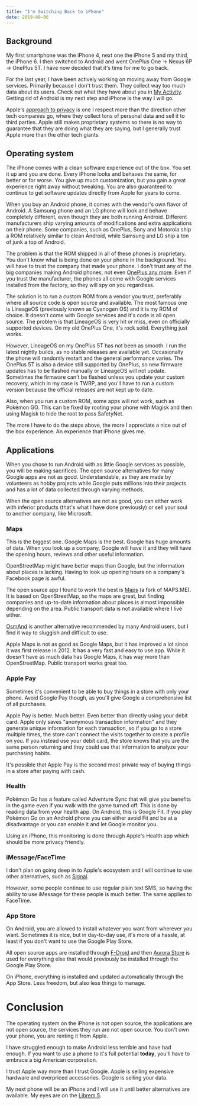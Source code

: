 ```yaml
---
title: "I'm Switching Back to iPhone"
date: 2019-09-06
---
```


## Background

My first smartphone was the iPhone 4, next one the iPhone 5 and my third, the iPhone 6. I then switched to Android and went OnePlus One -> Nexus 6P -> OnePlus 5T. I have now decided that it's time for me to go back.

For the last year, I have been actively working on moving away from Google services. Primarily because I don't trust them. They collect way too much data about its users. Check out what they have about you in [My Activity](https://myactivity.google.com). Getting rid of Android is my next step and iPhone is the way I will go.

Apple's [approach to privacy](https://apple.com/privacy/approach-to-privacy) is one I respect more than the direction other tech companies go, where they collect tons of personal data and sell it to third parties. Apple still makes proprietary systems so there is no way to guarantee that they are doing what they are saying, but I generally trust Apple more than the other tech giants.

## Operating system

The iPhone comes with a clean software experience out of the box. You set it up and you are done. Every iPhone looks and behaves the same, for better or for worse. You give up much customization, but you gain a great experience right away without tweaking. You are also guaranteed to continue to get software updates directly from Apple for years to come.

When you buy an Android phone, it comes with the vendor's own flavor of Android. A Samsung phone and an LG phone will look and behave completely different, even though they are both running Android. Different manufacturers ship varying amounts of modifications and extra applications on their phone. Some companies, such as OnePlus, Sony and Motorola ship a ROM relatively similar to clean Android, while Samsung and LG ship a ton of junk a top of Android.

The problem is that the ROM shipped in all of these phones is proprietary. You don't know what is being done on your phone in the background. You will have to trust the company that made your phone. I don't trust any of the big companies making Android phones, not even [OnePlus any more](https://gizmodo.com/oneplus-admits-it-was-snooping-on-oxygenos-users-says-1819487335). Even if you trust the manufacturer, the phones all come with Google services installed from the factory, so they will spy on you regardless.

The solution is to run a custom ROM from a vendor you trust, preferably where all source code is open source and available. The most famous one is LineageOS (previously known as Cyanogen OS) and it is my ROM of choice. It doesn't come with Google services and it's code is all open source. The problem is that LineageOS is very hit or miss, even on officially supported devices. On my old OnePlus One, it's rock solid. Everything just works.

However, LineageOS on my OnePlus 5T has not been as smooth. I run the latest nightly builds, as no stable releases are available yet. Occasionally the phone will randomly restart and the general performance varies. The OnePlus 5T is also a device still supported by OnePlus, so new firmware updates has to be flashed manually or LineageOS will not update. Sometimes the firmware can't be flashed unless you update your custom recovery, which in my case is TWRP, and you'll have to run a custom version because the official releases are not kept up to date.

Also, when you run a custom ROM, some apps will not work, such as Pokémon GO. This can be fixed by rooting your phone with Magisk and then using Magisk to hide the root to pass SafetyNet.

The more I have to do the steps above, the more I appreciate a nice out of the box experience. An experience that iPhone gives me.

## Applications

When you chose to run Android with as little Google services as possible, you will be making sacrifices. The open source alternatives for many Google apps are not as good. Understandable, as they are made by volunteers as hobby projects while Google puts millions into their projects and has a lot of data collected through varying methods.

When the open source alternatives are not as good, you can either work with inferior products (that's what I have done previously) or sell your soul to another company, like Microsoft.

### Maps

This is the biggest one. Google Maps is the best. Google has huge amounts of data. When you look up a company, Google will have it and they will have the opening hours, reviews and other useful information.

OpenStreetMap might have better maps than Google, but the information about places is lacking. Having to look up opening hours on a company's Facebook page is awful.

The open source app I found to work the best is [Maps](https://f-droid.org/en/packages/com.github.axet.maps) (a fork of MAPS.ME). It is based on OpenStreetMap, so the maps are great, but finding companies and up-to-date information about places is almost impossible depending on the area. Public transport data is not available where I live either.

[OsmAnd](https://f-droid.org/en/packages/net.osmand.plus) is another alternative recommended by many Android users, but I find it way to sluggish and difficult to use.

Apple Maps is not as good as Google Maps, but it has improved a lot since it was first release in 2012. It has a very fast and easy to use app. While it doesn't have as much data has Google Maps, it has way more than OpenStreetMap. Public transport works great too.

### Apple Pay

Sometimes it's convenient to be able to buy things in a store with only your phone. Avoid Google Pay though, as you'll give Google a comprehensive list of all purchases.

Apple Pay is better. Much better. Even better than directly using your debit card. Apple only saves "anonymous transaction information" and they generate unique information for each transaction, so if you go to a store multiple times, the store can't connect the visits together to create a profile on you. If you instead use your debit card, the store knows that you are the same person returning and they could use that information to analyze your purchasing habits.

It's possible that Apple Pay is the second most private way of buying things in a store after paying with cash.

### Health

Pokémon Go has a feature called Adventure Sync that will give you benefits in the game even if you walk with the game turned off. This is done by reading data from your health app. On Android, this is Google Fit. If you play Pokémon Go on an Android phone you can either avoid Fit and be at a disadvantage or you can enable it and let Google monitor you.

Using an iPhone, this monitoring is done through Apple's Health app which should be more privacy friendly.

### iMessage/FaceTime

I don't plan on going deep in to Apple's ecosystem and I will continue to use other alternatives, such as [Signal](https://signal.org).

However, some people continue to use regular plain text SMS, so having the ability to use iMessage for these people is much better. The same applies to FaceTime.

### App Store

On Android, you are allowed to install whatever you want from wherever you want. Sometimes it is nice, but in day-to-day use, it's more of a hassle, at least if you don't want to use the Google Play Store.

All open source apps are installed through [F-Droid](https://f-droid.org) and then [Aurora Store](https://f-droid.org/en/packages/com.aurora.store) is used for everything else that would previously be installed through the Google Play Store.

On iPhone, everything is installed and updated automatically through the App Store. Less freedom, but also less things to manage.

# Conclusion

The operating system on the iPhone is not open source, the applications are not open source, the services they run are not open source. You don't own your phone, you are renting it from Apple.

I have struggled enough to make Android less terrible and have had enough. If you want to use a phone to it's full potential **today**, you'll have to embrace a big American corporation.

I trust Apple way more than I trust Google. Apple is selling expensive hardware and overpriced accessories. Google is selling your data.

My next phone will be an iPhone and I will use it until better alternatives are available. My eyes are on the [Librem 5](https://puri.sm/products/librem-5).
